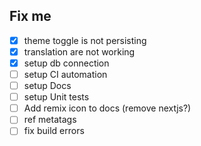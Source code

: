 <!--FIXME: -->

## Fix me

- [x] theme toggle is not persisting
- [x] translation are not working
- [x] setup db connection
- [ ] setup CI automation
- [ ] setup Docs
- [ ] setup Unit tests
- [ ] Add remix icon to docs (remove nextjs?)
- [ ] ref metatags
- [ ] fix build errors
